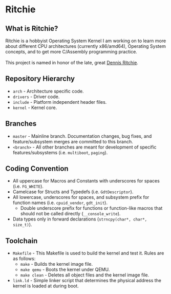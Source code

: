 # Ritchie

## What is Ritchie?
Ritchie is a hobbyist Operating System Kernel I am working on to learn more about different CPU architectures (currently x86/amd64), Operating System concepts, and to get more C/Assembly programming practice.<br/>
<br/>
This project is named in honor of the late, great [Dennis Ritchie][dmr].

## Repository Hierarchy
- `arch` - Architecture specific code.
- `drivers` - Driver code.
- `include` - Platform independent header files.
- `kernel` - Kernel core.

## Branches
- `master` - Mainline branch. Documentation changes, bug fixes, and feature/subsystem merges are committed to this branch.
- `<branch>` - All other branches are meant for development of specific features/subsystems (i.e. `multiboot`, `paging`).

## Coding Convention
- All uppercase for Macros and Constants with underscores for spaces (i.e. `FG_WHITE`).
- Camelcase for Structs and Typedefs (i.e. `GdtDescriptor`).
- All lowercase, underscores for spaces, and subsystem prefix for function names (i.e. `cpuid_vendor`, `gdt_init`).
   - Double underscore prefix for functions or function-like macros that should not be called directly (`__console_write`).
- Data types only in forward declarations (`strncpy(char*, char*, size_t)`).

## Toolchain
- `Makefile` - This Makefile is used to build the kernel and test it. Rules are as follows:
  - `make` - Builds the kernel image file.
  - `make qemu` - Boots the kernel under QEMU.
  - `make clean` - Deletes all object files and the kernel image file.
- `link.ld` - Simple linker script that determines the physical address the kernel is loaded at during boot.

[dmr]: http://en.wikipedia.org/wiki/Dennis_Ritchie
